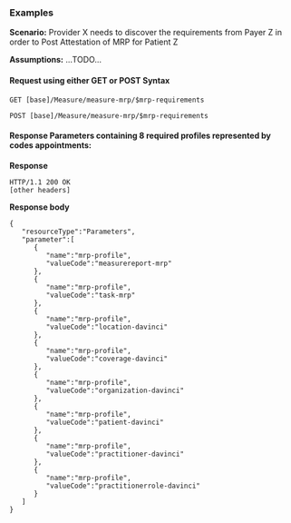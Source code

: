 ### Examples

**Scenario:** Provider X needs to discover the requirements from Payer Z in order to Post Attestation of MRP for Patient Z

**Assumptions:** ...TODO...

#### Request using either GET or POST Syntax

`GET [base]/Measure/measure-mrp/$mrp-requirements`

`POST [base]/Measure/measure-mrp/$mrp-requirements`

#### Response Parameters containing 8 required profiles represented by codes appointments:

**Response**

~~~
HTTP/1.1 200 OK
[other headers]
~~~

**Response body**

~~~
{
   "resourceType":"Parameters",
   "parameter":[
      {
         "name":"mrp-profile",
         "valueCode":"measurereport-mrp"
      },
      {
         "name":"mrp-profile",
         "valueCode":"task-mrp"
      },
      {
         "name":"mrp-profile",
         "valueCode":"location-davinci"
      },
      {
         "name":"mrp-profile",
         "valueCode":"coverage-davinci"
      },
      {
         "name":"mrp-profile",
         "valueCode":"organization-davinci"
      },
      {
         "name":"mrp-profile",
         "valueCode":"patient-davinci"
      },
      {
         "name":"mrp-profile",
         "valueCode":"practitioner-davinci"
      },
      {
         "name":"mrp-profile",
         "valueCode":"practitionerrole-davinci"
      }
   ]
}
~~~
